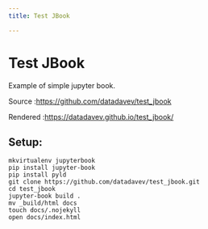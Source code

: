 ```yaml
---
title: Test JBook

---
```

# Test JBook

Example of simple jupyter book.

Source
:https://github.com/datadavev/test_jbook

Rendered
:https://datadavev.github.io/test_jbook/

## Setup:

```
mkvirtualenv jupyterbook
pip install jupyter-book
pip install pyld
git clone https://github.com/datadavev/test_jbook.git
cd test_jbook
jupyter-book build .
mv _build/html docs
touch docs/.nojekyll
open docs/index.html
```

